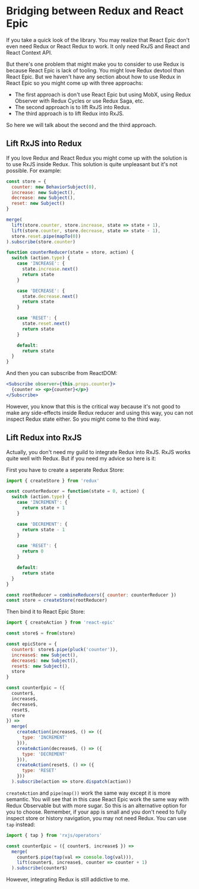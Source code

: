 # Bridging between Redux and React Epic

If you take a quick look of the library. You may realize that React Epic don't even need Redux or React Redux to work. It only need RxJS and React and React Context API.

But there's one problem that might make you to consider to use Redux is because React Epic is lack of tooling. You might love Redux devtool than React Epic. But we haven't have any section about how to use Redux in React Epic so you might come up with three approachs:

- The first approach is don't use React Epic but using MobX, using Redux Observer with Redux Cycles or use Redux Saga, etc.
- The second approach is to lift RxJS into Redux.
- The third approach is to lift Redux into RxJS.

So here we will talk about the second and the third approach.

## Lift RxJS into Redux

If you love Redux and React Redux you might come up with the solution is to use RxJS inside Redux. This solution is quite unpleasant but it's not possible. For example:

```jsx
const store = {
  counter: new BehaviorSubject(0),
  increase: new Subject(),
  decrease: new Subject(),
  reset: new Subject()
}

merge(
  lift(store.counter, store.increase, state => state + 1),
  lift(store.counter, store.decrease, state => state - 1),
  store.reset.pipe(mapTo(0))
).subscribe(store.counter)

function counterReducer(state = store, action) {
  switch (action.type) {
    case 'INCREASE': {
      state.increase.next()
      return state
    }

    case 'DECREASE': {
      state.decrease.next()
      return state
    }

    case 'RESET': {
      state.reset.next()
      return state
    }

    default:
      return state
  }
}
```

And then you can subscribe from ReactDOM:

```jsx
<Subscribe observer={this.props.counter}>
  {counter => <p>{counter}</p>}
</Subscribe>
```

However, you know that this is the critical way because it's not good to make any side-effects inside Redux reducer and using this way, you can not inspect Redux state either. So you might come to the third way.

## Lift Redux into RxJS

Actually, you don't need my guild to integrate Redux into RxJS. RxJS works quite well with Redux. But if you need my advice so here is it:

First you have to create a seperate Redux Store:

```jsx
import { createStore } from 'redux'

const counterReducer = function(state = 0, action) {
  switch (action.type) {
    case 'INCREMENT': {
      return state + 1
    }

    case 'DECREMENT': {
      return state - 1
    }

    case 'RESET': {
      return 0
    }

    default:
      return state
  }
}

const rootReducer = combineReducers({ counter: counterReducer })
const store = createStore(rootReducer)
```

Then bind it to React Epic Store:

```jsx
import { createAction } from 'react-epic'

const store$ = from(store)

const epicStore = {
  counter$: store$.pipe(pluck('counter')),
  increase$: new Subject(),
  decrease$: new Subject(),
  reset$: new Subject(),
  store
}

const counterEpic = ({
  counter$,
  increase$,
  decrease$,
  reset$,
  store
}) =>
  merge(
    createAction(increase$, () => ({
      type: 'INCREMENT'
    })),
    createAction(decrease$, () => ({
      type: 'DECREMENT'
    })),
    createAction(reset$, () => ({
      type: 'RESET'
    }))
  ).subscribe(action => store.dispatch(action))
```

`createAction` and `pipe(map())` work the same way except it is more semantic. You will see that in this case React Epic work the same way with Redux Observable but with more sugar. So this is an alternative option for you to choose. Remember, if your app is small and you don't need to fully inspect store or history navigation, you may not need Redux. You can use `tap` instead:

```jsx
import { tap } from 'rxjs/operators'

const counterEpic = ({ counter$, increase$ }) =>
  merge(
    counter$.pipe(tap(val => console.log(val))),
    lift(counter$, increase$, counter => counter + 1)
  ).subscribe(counter$)
```

However, integrating Redux is still addictive to me.
